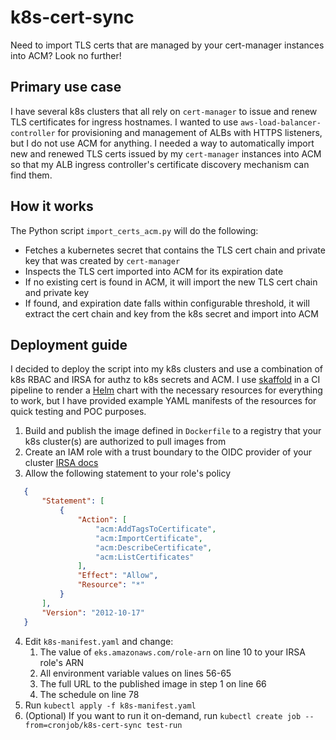 # k8s-cert-sync
Need to import TLS certs that are managed by your cert-manager instances into ACM? Look no further!

## Primary use case
I have several k8s clusters that all rely on `cert-manager` to issue and renew TLS certificates for ingress hostnames.
I wanted to use `aws-load-balancer-controller` for provisioning and management of ALBs with HTTPS listeners, but I do
not use ACM for anything. I needed a way to automatically import new and renewed TLS certs issued by my `cert-manager`
instances into ACM so that my ALB ingress controller's certificate discovery mechanism can find them.

## How it works
The Python script `import_certs_acm.py` will do the following:
* Fetches a kubernetes secret that contains the TLS cert chain and private key that was created by `cert-manager`
* Inspects the TLS cert imported into ACM for its expiration date
* If no existing cert is found in ACM, it will import the new TLS cert chain and private key
* If found, and expiration date falls within configurable threshold, it will extract the cert chain and key from the k8s secret and import into ACM

## Deployment guide
I decided to deploy the script into my k8s clusters and use a combination of k8s RBAC and IRSA for authz to k8s secrets
and ACM. I use [skaffold](https://skaffold.dev/) in a CI pipeline to render a [Helm](https://helm.sh/) chart with the necessary resources for everything to work,
but I have provided example YAML manifests of the resources for quick testing and POC purposes.

1. Build and publish the image defined in `Dockerfile` to a registry that your k8s cluster(s) are authorized to pull images from
2. Create an IAM role with a trust boundary to the OIDC provider of your cluster [IRSA docs](https://docs.aws.amazon.com/eks/latest/userguide/iam-roles-for-service-accounts.html)
3. Allow the following statement to your role's policy
```json
   {
       "Statement": [
           {
               "Action": [
                   "acm:AddTagsToCertificate",
                   "acm:ImportCertificate",
                   "acm:DescribeCertificate",
                   "acm:ListCertificates"
               ],
               "Effect": "Allow",
               "Resource": "*"
           }
       ],
       "Version": "2012-10-17"
   }
```
4. Edit `k8s-manifest.yaml` and change:
   1. The value of `eks.amazonaws.com/role-arn` on line 10 to your IRSA role's ARN
   2. All environment variable values on lines 56-65
   3. The full URL to the published image in step 1 on line 66
   4. The schedule on line 78
5. Run `kubectl apply -f k8s-manifest.yaml`
6. (Optional) If you want to run it on-demand, run `kubectl create job --from=cronjob/k8s-cert-sync test-run`
